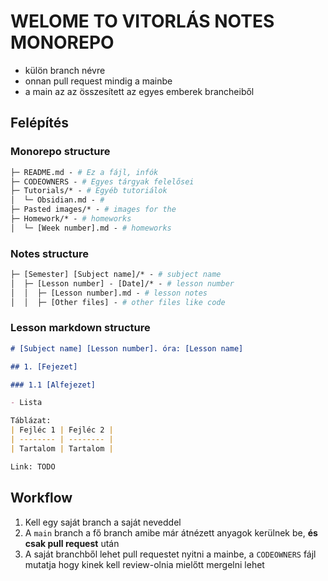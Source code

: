 # WELOME TO VITORLÁS NOTES MONOREPO

- külön branch névre
- onnan pull request mindig a mainbe
- a main az az összesített az egyes emberek brancheiből

## Felépítés

### Monorepo structure

```graphql
├─ README.md - # Ez a fájl, infók
├─ CODEOWNERS - # Egyes tárgyak felelősei
├─ Tutorials/* - # Egyéb tutoriálok
│  └─ Obsidian.md - # 
├─ Pasted images/* - # images for the 
├─ Homework/* - # homeworks
│  └─ [Week number].md - # homeworks
```

### Notes structure

```graphql
├─ [Semester] [Subject name]/* - # subject name
│  ├─ [Lesson number] - [Date]/* - # lesson number
│  │  ├─ [Lesson number].md - # lesson notes
│  │  ├─ [Other files] - # other files like code
```

### Lesson markdown structure

```md
# [Subject name] [Lesson number]. óra: [Lesson name]

## 1. [Fejezet]

### 1.1 [Alfejezet]

- Lista

Táblázat:
| Fejléc 1 | Fejléc 2 |
| -------- | -------- |
| Tartalom | Tartalom |

Link: TODO
```

## Workflow

1. Kell egy saját branch a saját neveddel
2. A `main` branch a fő branch amibe már átnézett anyagok kerülnek be, **és csak pull request** után
3. A saját branchből lehet pull requestet nyitni a mainbe, a `CODEOWNERS` fájl mutatja hogy kinek kell review-olnia mielőtt mergelni lehet